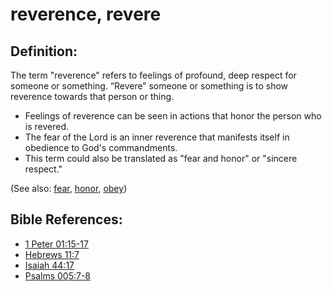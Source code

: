 # reverence, revere #

## Definition: ##

The term "reverence" refers to feelings of profound, deep respect for someone or something. “Revere” someone or something is to show reverence towards that person or thing.

* Feelings of reverence can be seen in actions that honor the person who is revered.
* The fear of the Lord is an inner reverence that manifests itself in obedience to God's commandments.
* This term could also be translated as "fear and honor" or "sincere respect."

(See also: [fear](../kt/fear.md), [honor](../other/honor.md), [obey](../other/obey.md))

## Bible References: ##

* [1 Peter 01:15-17](en/tn/1pe/help/01/15)
* [Hebrews 11:7](en/tn/heb/help/11/07)
* [Isaiah 44:17](en/tn/isa/help/44/17)
* [Psalms 005:7-8](en/tn/psa/help/05/07)